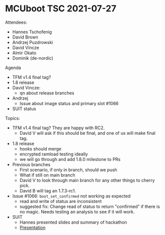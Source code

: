 # MCUboot TSC 2021-07-27

Attendees:


- Hannes Tschofenig
- David Brown
- Andrzej Puzdrowski
- David Vincze
- Almir Okato
- Dominik (de-nordic)

Agenda

- TFM v1.4 final tag?
- 1.8 release
- David Vincze:
  - qn about release branches
- Andrzej
  - Issue about image status and primary slot #1066
- SUIT status

Topics:

- TFM v1.4 final tag?  They are happy with RC2.
  - David V will ask if this should be final, and one of us will make
    final tag.
- 1.8 release
  - hooks should merge
  - encrypted ramload testing ideally
  - we will go through and add 1.8.0 milestone to PRs
- Previous branches
  - First scenario, if only in branch, should we push
  - What if still on main branch
  - David V to look through main branch for any other things to cherry
    pick.
  - David B will tag an 1.7.3-rc1.
- Issue #1066: `boot_set_confirmed` not working as expected
  - read and write of status are inconsistent
  - suggested fix: Change read of status to return "confirmed" if
    there is no magic.  Needs testing an analysis to see if it will
    work.
- SUIT
  - Hannes presented slides and summary of hackathon
  - [Presentation](https://datatracker.ietf.org/meeting/110/materials/slides-110-iotops-iot-device-management-with-lwm2m-00)
